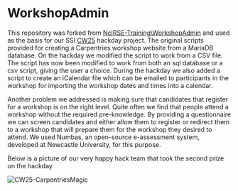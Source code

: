 # WorkshopAdmin
This repository was forked from [NclRSE-Training\WorkshopAdmin](https://github.com/NclRSE-Training/WorkshopAdmin/blob/main/bash.sh) and used as the basis for our SSI [CW25](https://www.software.ac.uk/workshop/collaborations-workshop-2025-cw25) hackday project. The original scripts provided for creating a Carpentries workshop website from a MariaDB database. On the hackday we modified the script to work from a CSV file. The script has now been modified to work from both an sql database or a csv script, giving the user a choice. During the hackday we also added a script to create an iCalendar file which can be emailed to participants in the workshop for importing the workshop dates and times into a calendar.

Another problem we addressed is making sure that candidates that register for a workshop is on the right level. Quite often we find that people attend a workshop without the required pre-knowledge. By providing a questionnaire we can screen candidates and either allow them to register or redirect them to a workshop that will prepare them for the workshop they desired to attend. We used Numbas, an open-source e-assessment system, developed at Newcastle University, for this purpose.

Below is a picture of our very happy hack team that took the second prize on the hackday.

![CW25-CarpentriesMagic](https://github.com/user-attachments/assets/1326af64-caea-4a59-afdd-e57f3f3f9c00)
